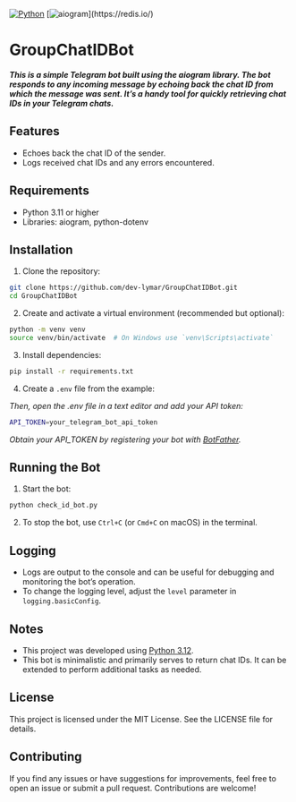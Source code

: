 [![Python](https://img.shields.io/badge/Python-3.12-3776AB?style=flat&logo=Python&logoColor=yellow)](https://www.python.org/)
[![aiogram](https://img.shields.io/badge/aiogram-3.10.0-3776AB?style=flat&logo=telegram&logoColor=white")](https://redis.io/)
# GroupChatIDBot

***This is a simple Telegram bot built using the aiogram library. 
The bot responds to any incoming message by echoing back the chat ID from which the message was sent. 
It’s a handy tool for quickly retrieving chat IDs in your Telegram chats.***

## Features

- Echoes back the chat ID of the sender.
- Logs received chat IDs and any errors encountered.

## Requirements

- Python 3.11 or higher
- Libraries:  aiogram, python-dotenv

## Installation

1. Clone the repository:
```sh
git clone https://github.com/dev-lymar/GroupChatIDBot.git
cd GroupChatIDBot
```
2. Create and activate a virtual environment (recommended but optional):
```sh
python -m venv venv
source venv/bin/activate  # On Windows use `venv\Scripts\activate`
```
3. Install dependencies:
```sh
pip install -r requirements.txt
```
4. Create a `.env` file from the example:

*Then, open the .env file in a text editor and add your API token:*
```sh
API_TOKEN=your_telegram_bot_api_token
```
*Obtain your API_TOKEN by registering your bot with [BotFather](https://telegram.me/BotFather).*

## Running the Bot
1. Start the bot:
```sh
python check_id_bot.py
```
2. To stop the bot, use `Ctrl+C` (or `Cmd+C` on macOS) in the terminal.

## Logging

- Logs are output to the console and can be useful for debugging and monitoring the bot’s operation.
- To change the logging level, adjust the `level` parameter in `logging.basicConfig`.

## Notes

- This project was developed using [Python 3.12](https://www.python.org/).
- This bot is minimalistic and primarily serves to return chat IDs. It can be extended to perform additional tasks as needed.

## License

This project is licensed under the MIT License. 
See the LICENSE file for details.

## Contributing

If you find any issues or have suggestions for improvements, feel free to open an issue or submit a pull request. 
Contributions are welcome!